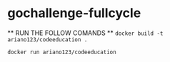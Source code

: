 # gochallenge-fullcycle
**
RUN THE FOLLOW COMANDS
**
``
docker build -t ariano123/codeeducation .
``

``
docker run ariano123/codeeducation
``
